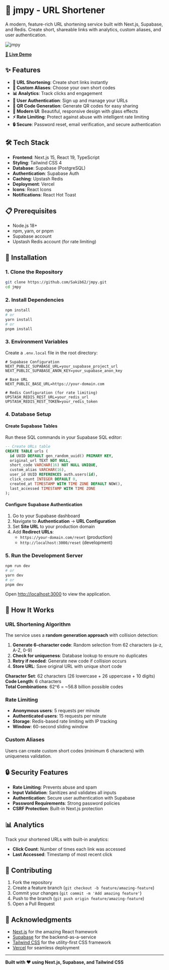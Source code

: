 # 🔗 jmpy - URL Shortener

A modern, feature-rich URL shortening service built with Next.js, Supabase, and Redis. Create short, shareable links with analytics, custom aliases, and user authentication.

![jmpy](https://img.shields.io/badge/jmpy-URL%20Shortener-blue?style=for-the-badge&logo=link)

**[🚀 Live Demo](https://jmpy.vercel.app)**

## ✨ Features

- **🔗 URL Shortening**: Create short links instantly
- **🎯 Custom Aliases**: Choose your own short codes
- **📊 Analytics**: Track clicks and engagement
- **👤 User Authentication**: Sign up and manage your URLs
- **📱 QR Code Generation**: Generate QR codes for easy sharing
- **🎨 Modern UI**: Beautiful, responsive design with glass effects
- **⚡ Rate Limiting**: Protect against abuse with intelligent rate limiting
- **🔒 Secure**: Password reset, email verification, and secure authentication

## 🛠️ Tech Stack

- **Frontend**: Next.js 15, React 19, TypeScript
- **Styling**: Tailwind CSS 4
- **Database**: Supabase (PostgreSQL)
- **Authentication**: Supabase Auth
- **Caching**: Upstash Redis
- **Deployment**: Vercel
- **Icons**: React Icons
- **Notifications**: React Hot Toast

## 📋 Prerequisites

- Node.js 18+
- npm, yarn, or pnpm
- Supabase account
- Upstash Redis account (for rate limiting)

## 🔧 Installation

### 1. Clone the Repository

```bash
git clone https://github.com/Sakib62/jmpy.git
cd jmpy
```

### 2. Install Dependencies

```bash
npm install
# or
yarn install
# or
pnpm install
```

### 3. Environment Variables

Create a `.env.local` file in the root directory:

```env
# Supabase Configuration
NEXT_PUBLIC_SUPABASE_URL=your_supabase_project_url
NEXT_PUBLIC_SUPABASE_ANON_KEY=your_supabase_anon_key

# Base URL
NEXT_PUBLIC_BASE_URL=https://your-domain.com

# Redis Configuration (for rate limiting)
UPSTASH_REDIS_REST_URL=your_redis_url
UPSTASH_REDIS_REST_TOKEN=your_redis_token
```

### 4. Database Setup

#### Create Supabase Tables

Run these SQL commands in your Supabase SQL editor:

```sql
-- Create URLs table
CREATE TABLE urls (
  id UUID DEFAULT gen_random_uuid() PRIMARY KEY,
  original_url TEXT NOT NULL,
  short_code VARCHAR(16) NOT NULL UNIQUE,
  custom_alias VARCHAR(16),
  user_id UUID REFERENCES auth.users(id),
  click_count INTEGER DEFAULT 0,
  created_at TIMESTAMP WITH TIME ZONE DEFAULT NOW(),
  last_accessed TIMESTAMP WITH TIME ZONE
);
```

#### Configure Supabase Authentication

1. Go to your Supabase dashboard
2. Navigate to **Authentication** → **URL Configuration**
3. Set **Site URL** to your production domain
4. Add **Redirect URLs**:
   - `https://your-domain.com/reset` (production)
   - `http://localhost:3000/reset` (development)

### 5. Run the Development Server

```bash
npm run dev
# or
yarn dev
# or
pnpm dev
```

Open [http://localhost:3000](http://localhost:3000) to view the application.

## 🔗 How It Works

### URL Shortening Algorithm

The service uses a **random generation approach** with collision detection:

1. **Generate 6-character code**: Random selection from 62 characters (a-z, A-Z, 0-9)
2. **Check for uniqueness**: Database lookup to ensure no duplicates
3. **Retry if needed**: Generate new code if collision occurs
4. **Store URL**: Save original URL with unique short code

**Character Set**: 62 characters (26 lowercase + 26 uppercase + 10 digits)  
**Code Length**: 6 characters  
**Total Combinations**: 62^6 = ~56.8 billion possible codes

### Rate Limiting

- **Anonymous users**: 5 requests per minute
- **Authenticated users**: 15 requests per minute
- **Storage**: Redis-based rate limiting with IP tracking
- **Window**: 60-second sliding window

### Custom Aliases

Users can create custom short codes (minimum 6 characters) with uniqueness validation.

## 🔒 Security Features

- **Rate Limiting**: Prevents abuse and spam
- **Input Validation**: Sanitizes and validates all inputs
- **Authentication**: Secure user authentication with Supabase
- **Password Requirements**: Strong password policies
- **CSRF Protection**: Built-in Next.js protection

## 📊 Analytics

Track your shortened URLs with built-in analytics:

- **Click Count**: Number of times each link was accessed
- **Last Accessed**: Timestamp of most recent click


## 🤝 Contributing

1. Fork the repository
2. Create a feature branch (`git checkout -b feature/amazing-feature`)
3. Commit your changes (`git commit -m 'Add amazing feature'`)
4. Push to the branch (`git push origin feature/amazing-feature`)
5. Open a Pull Request

## 🙏 Acknowledgments

- [Next.js](https://nextjs.org/) for the amazing React framework
- [Supabase](https://supabase.com/) for the backend-as-a-service
- [Tailwind CSS](https://tailwindcss.com/) for the utility-first CSS framework
- [Vercel](https://vercel.com/) for seamless deployment



---

**Built with ❤️ using Next.js, Supabase, and Tailwind CSS**
